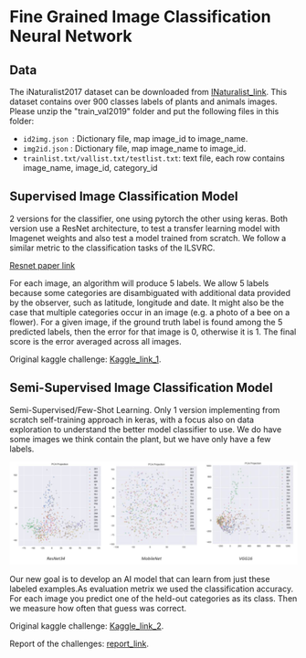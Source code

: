 # Fine Grained Image Classification Neural Network


## Data
The iNaturalist2017 dataset can be downloaded from [INaturalist_link](https://github.com/visipedia/inat_comp#data). This dataset contains over 900 classes labels of plants and animals images.
Please unzip the "train_val2019" folder and put the following files in this folder:
 - `id2img.json `: Dictionary file, map image_id to image_name.
 - `img2id.json` : Dictionary file, map image_name to image_id.
 - `trainlist.txt/vallist.txt/testlist.txt`: text file, each row contains image_name, image_id, category_id
 
## Supervised Image Classification Model
2 versions for the classifier, one using pytorch the other using keras. Both version use a ResNet architecture, to test a transfer learning model with Imagenet weights and also test a model trained from scratch. We follow a similar metric to the classification tasks of the ILSVRC. 

[Resnet paper link](git-docs/resnet.pdf)

For each image, an algorithm will produce 5 labels. We allow 5 labels because some categories are disambiguated with additional data provided by the observer, such as latitude, longitude and date. It might also be the case that multiple categories occur in an image (e.g. a photo of a bee on a flower). For a given image, if the ground truth label is found among the 5 predicted labels, then the error for that image is 0, otherwise it is 1. The final score is the error averaged across all images.

Original kaggle challenge: [Kaggle_link_1](https://www.kaggle.com/c/bu-cs542-fall2020).

## Semi-Supervised Image Classification Model
Semi-Supervised/Few-Shot Learning. Only 1 version implementing from scratch self-training approach in keras, with a focus also on data exploration to understand the better model classifier to use. We do have some images we think contain the plant, but we have only have a few labels. 


![alt](git-docs/PCA.JPG)

Our new goal is to develop an AI model that can learn from just these labeled examples.As evaluation metrix we used the classification accuracy. For each image you predict one of the held-out categories as its class. Then we measure how often that guess was correct.

Original kaggle challenge: [Kaggle_link_2](https://www.kaggle.com/c/bu-cs542-fall2020-2).

Report of the challenges: [report_link](git-docs/Report.pdf).

